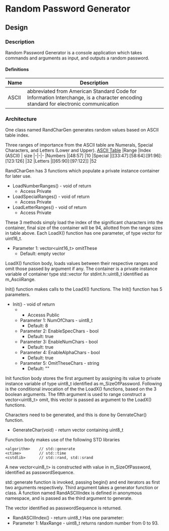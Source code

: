 # Random Password Generator

## Design

### Description
Random Password Generator is a console application which takes commands and arguments as input, and outputs a random password.

#### Definitions
|Name | Description
|-|-
|ASCII | abbreviated from American Standard Code for Information Interchange, is a character encoding standard for electronic communication


### Architecture
One class named RandCharGen generates random values based on ASCII table index.


Three ranges of importance from the ASCII table are Numerals, Special Characters, and Letters (Lower and Upper). [ASCII Table](https://www.asciitable.com/)
|Range |Index (ASCII) | size
|-|-|-
|Numbers |[48:57] |10
|Special |[[33:47]:[58:64]:[91:96]:[123:126] |32
|Letters |[[65:90]:[97:122]] |52

RandCharGen has 3 functions which populate a private instance container for later use.
 - LoadNumberRanges() - void of return
	 -  Access Private
 - LoadSpecialRanges() - void of return
	 - Access Private
 - LoadLetterRanges() - void of return
	 - Access Private

These 3 methods simply load the index of the significant characters into the container, final size of the container will be 94, allotted from the range sizes in table above.
Each LoadX() function has one parameter, of type vector for uint16_t.
- Parameter 1: vector<uint16_t> omitThese
	- Default: empty vector

LoadX() function body, loads values between their respective ranges and omit those passed by argument if any.
The container is a private instance variable of container type std::vector for stdint.h::uint8_t identified as m_AsciiRange.

Init() function makes calls to the LoadX() functions.
The Init() function has 5 parameters.

- Init() - void of return
	- - Accesss Public
	- Parameter 1: NumOfChars - uint8_t
		- Default: 8
	- Parameter 2: EnableSpecChars - bool
		- Default: true
	- Parameter 3: EnableNumChars - bool
		- Default: true
	- Parameter 4: EnableAlphaChars - bool
		- Default: true
	- Parameter 5: OmitTheseChars - string
		- Default: ""

Init function body stores the first argument by assigning its value to private instance variable of type uint8_t identified as m_SizeOfPassword.
Following is the conditional invocation of the the LoadX() functions, based on the 3 boolean arguments.
The fifth argument is used to range construct a vector<uint8_t> omit, this vector is passed as argument to the LoadX() functions.

Characters need to be generated, and this is done by GenrateChar() function.
- GenerateChar(void) - return vector containing uint8_t

Function body makes use of the following STD libraries
```
<algorithm>    // std::generate
<ctime>        // std::time
<cstdlib>      // std::rand, std::srand
```
A new vector<uin8_t> is constructed with value in m_SizeOfPassword, identified as passwordSequence.

std::generate function is invoked, passing begin() and end iterators as first two arguments respectively. Third argument takes a generator function or class. A function named RandASCIIIndex is defined in anonymous namespace, and is passed as the third argument to generate.

The vector identified as passwordSequence is returned.

- RandASCIIIndex() - return uint8_t
Has one parameter:
- Parameter 1: MaxRange - uint8_t
returns random number from 0 to 93.

